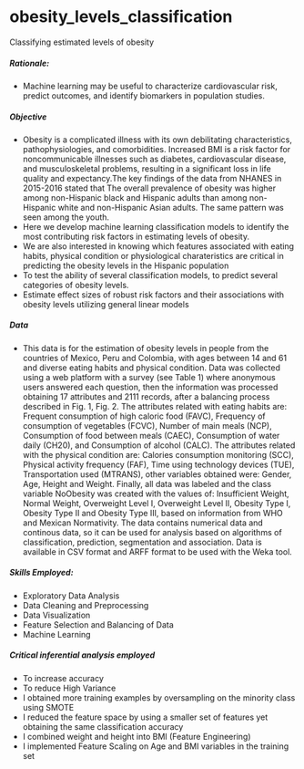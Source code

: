 # obesity_levels_classification
Classifying estimated levels of obesity

##### Rationale:
- Machine learning may be useful to characterize cardiovascular risk, predict outcomes, and identify biomarkers in population studies.

##### Objective
- Obesity is a complicated illness with its own debilitating characteristics, pathophysiologies, and comorbidities. Increased BMI is a risk factor for noncommunicable illnesses such as diabetes, cardiovascular disease, and musculoskeletal problems, resulting in a significant loss in life quality and expectancy.The key findings of the data from NHANES in 2015-2016 stated that The overall prevalence of obesity was higher among non-Hispanic black and Hispanic adults than among non-Hispanic white and non-Hispanic Asian adults. The same pattern was seen among the youth. 
- Here we develop machine learning classification models to identify the most contributing risk factors in estimating levels of obesity. 
- We are also interested in knowing which features associated with eating habits, physical condition or physiological charateristics are critical in predicting the obesity levels in the Hispanic population
- To test the ability of several classification models, to predict several categories of obesity levels.
- Estimate effect sizes of robust risk factors and their associations with obesity levels utilizing general linear models 

##### Data
- This data  is for the estimation of obesity levels in people from the countries of Mexico, Peru and Colombia, with ages between 14 and 61 and diverse eating habits and physical condition. Data was collected using a web platform with a survey (see Table 1) where anonymous users answered each question, then the information was processed obtaining 17 attributes and 2111 records, after a balancing process described in Fig. 1, Fig. 2. The attributes related with eating habits are: Frequent consumption of high caloric food (FAVC), Frequency of consumption of vegetables (FCVC), Number of main meals (NCP), Consumption of food between meals (CAEC), Consumption of water daily (CH20), and Consumption of alcohol (CALC). The attributes related with the physical condition are: Calories consumption monitoring (SCC), Physical activity frequency (FAF), Time using technology devices (TUE), Transportation used (MTRANS), other variables obtained were: Gender, Age, Height and Weight. Finally, all data was labeled and the class variable NoObesity was created with the values of: Insufficient Weight, Normal Weight, Overweight Level I, Overweight Level II, Obesity Type I, Obesity Type II and Obesity Type III, based on information from WHO and Mexican Normativity. The data contains numerical data and continous data, so it can be used for analysis based on algorithms of classification, prediction, segmentation and association. Data is available in CSV format and ARFF format to be used with the Weka tool.


##### Skills Employed:
- Exploratory Data Analysis
- Data Cleaning and Preprocessing
- Data Visualization
- Feature Selection and Balancing of Data
- Machine Learning 


##### Critical inferential analysis employed 
- To increase accuracy
- To reduce High Variance 
- I obtained more training examples by oversampling on the minority class using SMOTE
- I reduced the feature space by using a smaller set of features yet obtaining the same classification accuracy
- I combined weight and height into BMI (Feature Engineering)
- I implemented Feature Scaling on Age and BMI variables in the training set